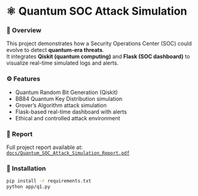 # ⚛ Quantum SOC Attack Simulation

### 🧠 Overview
This project demonstrates how a Security Operations Center (SOC) could evolve to detect **quantum-era threats**.  
It integrates **Qiskit (quantum computing)** and **Flask (SOC dashboard)** to visualize real-time simulated logs and alerts.

### ⚙️ Features
- Quantum Random Bit Generation (Qiskit)
- BB84 Quantum Key Distribution simulation
- Grover’s Algorithm attack simulation
- Flask-based real-time dashboard with alerts
- Ethical and controlled attack environment

### 📄 Report
Full project report available at:
[`docs/Quantum_SOC_Attack_Simulation_Report.pdf`](./docs/Quantum_SOC_Attack_Simulation_Report.pdf)

### 🧩 Installation
```bash
pip install -r requirements.txt
python app/q1.py
